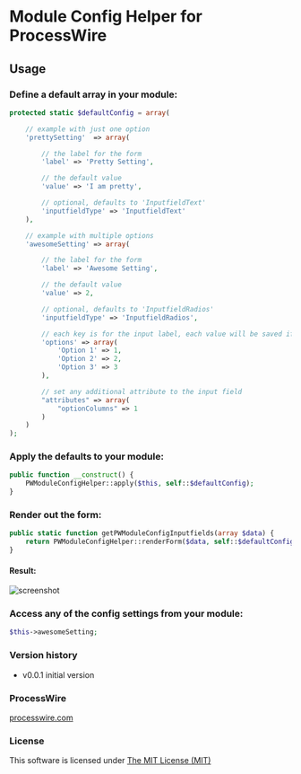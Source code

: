 # Module Config Helper for ProcessWire

## Usage

### Define a default array in your module:

```php
protected static $defaultConfig = array(

    // example with just one option
    'prettySetting'  => array(

        // the label for the form
        'label' => 'Pretty Setting',

        // the default value
        'value' => 'I am pretty',

        // optional, defaults to 'InputfieldText'
        'inputfieldType' => 'InputfieldText'
    ),

    // example with multiple options
    'awesomeSetting' => array(

        // the label for the form
        'label' => 'Awesome Setting',

        // the default value
        'value' => 2,

        // optional, defaults to 'InputfieldRadios'
        'inputfieldType' => 'InputfieldRadios',

        // each key is for the input label, each value will be saved if selected
        'options' => array(
            'Option 1' => 1,
            'Option 2' => 2,
            'Option 3' => 3
        ),

        // set any additional attribute to the input field
        "attributes" => array(
            "optionColumns" => 1
        )
    )
);
```

### Apply the defaults to your module:

```php
public function __construct() {
    PWModuleConfigHelper::apply($this, self::$defaultConfig);
}
```

### Render out the form:

```php
public static function getPWModuleConfigInputfields(array $data) {
    return PWModuleConfigHelper::renderForm($data, self::$defaultConfig);
}
```

#### Result:

![screenshot](http://i.imgur.com/QMjCVgh.png)



### Access any of the config settings from your module:

```php
$this->awesomeSetting;
```

### Version history

* v0.0.1 initial version

### ProcessWire

[processwire.com](http://processwire.com)

### License

This software is licensed under [The MIT License (MIT)](http://opensource.org/licenses/MIT)